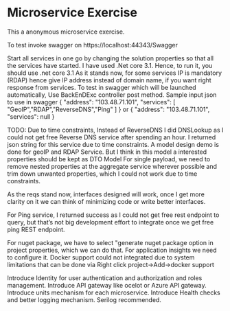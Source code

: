 # Microservice Exercise
This a anonymous microservice exercise. 

To test invoke swagger on https://localhost:44343/Swagger

Start all services in one go by changing the solution properties so that all the services have started. I have used .Net core 3.1. Hence, to run it, you should use .net core 3.1
As it stands now, for some services IP is mandatory (RDAP) hence give IP address instead of domain name, if you want right response from services.
To test in swagger which will be launched automatically, Use BackEnDExc controller post method. Sample input json to use in swagger 
{
  "address": "103.48.71.101",
  "services": [
    "GeoIP","RDAP","ReverseDNS","Ping"
  ]
}
or
{
  "address": "103.48.71.101",
  "services": null
}

TODO:
Due to time constraints, Instead of ReverseDNS I did DNSLookup as I could not get free Reverse DNS service after spending an hour. I returned json string for this service due to time constraints. A model design demo is done for geoIP and RDAP Service. But I think in this model a interested properties should be kept as DTO Model 
For single payload, we need to remove nested properties at the aggregate service wherever possible and trim down unwanted properties, which I could not work due to time constraints.

As the reqs stand now, interfaces designed will work, once I get more clarity on it we can think of minimizing code or write better interfaces.

For Ping service, I returned success as I could not get free rest endpoint to query, but that’s not big development effort to integrate once we get free ping REST endpoint.

For nuget package, we have to select "generate nuget package option in project properties, which we can do that.
For application insights we need to configure it.
Docker support  could not integrated due to system limitations that can be done via Right click project->Add->docker support

Introduce Identity for user authentication and authorization and roles management.
Introduce API gateway like ocelot or Azure API gateway.
Introduce units mechanism for each microservice.
Introduce Health checks and better logging mechanism. Serilog recommended.


